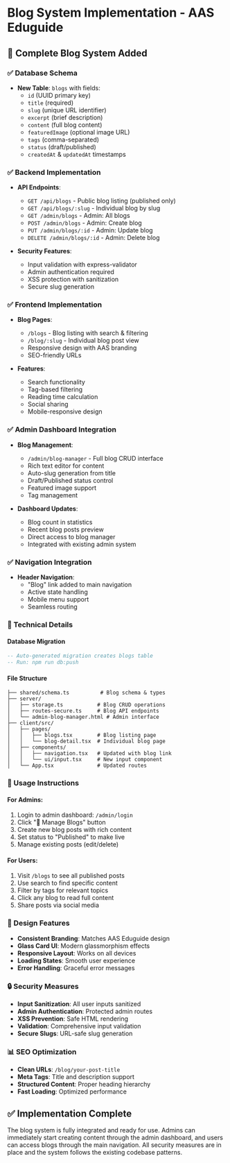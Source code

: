# Blog System Implementation - AAS Eduguide

## 🎯 Complete Blog System Added

### ✅ Database Schema
- **New Table**: `blogs` with fields:
  - `id` (UUID primary key)
  - `title` (required)
  - `slug` (unique URL identifier)
  - `excerpt` (brief description)
  - `content` (full blog content)
  - `featuredImage` (optional image URL)
  - `tags` (comma-separated)
  - `status` (draft/published)
  - `createdAt` & `updatedAt` timestamps

### ✅ Backend Implementation
- **API Endpoints**:
  - `GET /api/blogs` - Public blog listing (published only)
  - `GET /api/blogs/:slug` - Individual blog by slug
  - `GET /admin/blogs` - Admin: All blogs
  - `POST /admin/blogs` - Admin: Create blog
  - `PUT /admin/blogs/:id` - Admin: Update blog
  - `DELETE /admin/blogs/:id` - Admin: Delete blog

- **Security Features**:
  - Input validation with express-validator
  - Admin authentication required
  - XSS protection with sanitization
  - Secure slug generation

### ✅ Frontend Implementation
- **Blog Pages**:
  - `/blogs` - Blog listing with search & filtering
  - `/blog/:slug` - Individual blog post view
  - Responsive design with AAS branding
  - SEO-friendly URLs

- **Features**:
  - Search functionality
  - Tag-based filtering
  - Reading time calculation
  - Social sharing
  - Mobile-responsive design

### ✅ Admin Dashboard Integration
- **Blog Management**:
  - `/admin/blog-manager` - Full blog CRUD interface
  - Rich text editor for content
  - Auto-slug generation from title
  - Draft/Published status control
  - Featured image support
  - Tag management

- **Dashboard Updates**:
  - Blog count in statistics
  - Recent blog posts preview
  - Direct access to blog manager
  - Integrated with existing admin system

### ✅ Navigation Integration
- **Header Navigation**:
  - "Blog" link added to main navigation
  - Active state handling
  - Mobile menu support
  - Seamless routing

### 🔧 Technical Details

#### Database Migration
```sql
-- Auto-generated migration creates blogs table
-- Run: npm run db:push
```

#### File Structure
```
├── shared/schema.ts          # Blog schema & types
├── server/
│   ├── storage.ts           # Blog CRUD operations
│   ├── routes-secure.ts     # Blog API endpoints
│   └── admin-blog-manager.html # Admin interface
├── client/src/
│   ├── pages/
│   │   ├── blogs.tsx        # Blog listing page
│   │   └── blog-detail.tsx  # Individual blog page
│   ├── components/
│   │   ├── navigation.tsx   # Updated with blog link
│   │   └── ui/input.tsx     # New input component
│   └── App.tsx              # Updated routes
```

### 🚀 Usage Instructions

#### For Admins:
1. Login to admin dashboard: `/admin/login`
2. Click "📝 Manage Blogs" button
3. Create new blog posts with rich content
4. Set status to "Published" to make live
5. Manage existing posts (edit/delete)

#### For Users:
1. Visit `/blogs` to see all published posts
2. Use search to find specific content
3. Filter by tags for relevant topics
4. Click any blog to read full content
5. Share posts via social media

### 🎨 Design Features
- **Consistent Branding**: Matches AAS Eduguide design
- **Glass Card UI**: Modern glassmorphism effects
- **Responsive Layout**: Works on all devices
- **Loading States**: Smooth user experience
- **Error Handling**: Graceful error messages

### 🔒 Security Measures
- **Input Sanitization**: All user inputs sanitized
- **Admin Authentication**: Protected admin routes
- **XSS Prevention**: Safe HTML rendering
- **Validation**: Comprehensive input validation
- **Secure Slugs**: URL-safe slug generation

### 📊 SEO Optimization
- **Clean URLs**: `/blog/your-post-title`
- **Meta Tags**: Title and description support
- **Structured Content**: Proper heading hierarchy
- **Fast Loading**: Optimized performance

## ✅ Implementation Complete

The blog system is fully integrated and ready for use. Admins can immediately start creating content through the admin dashboard, and users can access blogs through the main navigation. All security measures are in place and the system follows the existing codebase patterns.